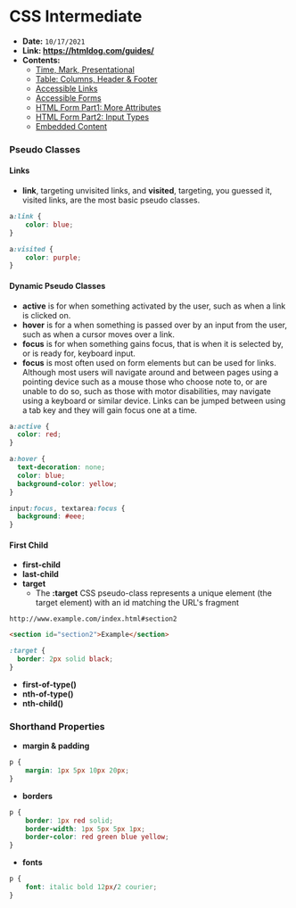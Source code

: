 <a id="route"></a>
# **CSS Intermediate**

- **Date:** `10/17/2021`
- **Link: https://htmldog.com/guides/**
- **Contents:**
  - [Time, Mark, Presentational](#Time-Mark-Presentational)
  - [Table: Columns, Header & Footer](#Table)
  - [Accessible Links](#Accessible-Links)
  - [Accessible Forms](#Accessible-Forms)
  - [HTML Form Part1: More Attributes](#HTML5-Part1)
  - [HTML Form Part2: Input Types](#HTML5-Part2)
  - [Embedded Content](#Embedded-Content)

### **Pseudo Classes**
#### **Links**
  - **link**, targeting unvisited links, and **visited**, targeting, you guessed it, visited links, are the most basic pseudo classes.
```css
a:link {
    color: blue;
}

a:visited {
    color: purple;
}
```

#### **Dynamic Pseudo Classes**
  - **active** is for when something activated by the user, such as when a link is clicked on.
  - **hover** is for a when something is passed over by an input from the user, such as when a cursor moves over a link.
  - **focus** is for when something gains focus, that is when it is selected by, or is ready for, keyboard input. 
  -  **focus** is most often used on form elements but can be used for links. Although most users will navigate around and between pages using a pointing device such as a mouse those who choose note to, or are unable to do so, such as those with motor disabilities, may navigate using a keyboard or similar device. Links can be jumped between using a tab key and they will gain focus one at a time.

  ```css
  a:active {
    color: red;
}

a:hover {
    text-decoration: none;
    color: blue;
    background-color: yellow;
}

input:focus, textarea:focus {
    background: #eee;
}
```

#### **First Child**
- **first-child**
- **last-child**
- **target**
  - The **:target** CSS pseudo-class represents a unique element (the target element) with an id matching the URL's fragment
``` 
http://www.example.com/index.html#section2 
```
```html
<section id="section2">Example</section>
```
```css
:target {
  border: 2px solid black;
}
```
- **first-of-type()**
- **nth-of-type()**
- **nth-child()**

### **Shorthand Properties**
- **margin & padding**
```css
p {
    margin: 1px 5px 10px 20px;
}
```
- **borders**
```css
p {
    border: 1px red solid;
    border-width: 1px 5px 5px 1px;
    border-color: red green blue yellow;
}
```
- **fonts**
```css
p {
    font: italic bold 12px/2 courier;
}
```

